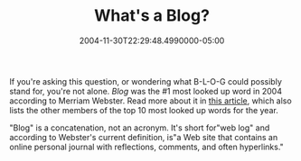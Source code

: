 ﻿---
title: What's a Blog?
date: "2004-11-30T22:29:48.4990000-05:00"
description: If you're asking this question, or wondering what B-L-O-G could possibly stand for, you're not alone. Blog was the #1 most looked up word in 2004 according to Merriam Webster.
featuredImage: img/whats-a-blog-featured.png
---

If you're asking this question, or wondering what B-L-O-G could possibly stand for, you're not alone. *Blog* was the #1 most looked up word in 2004 according to Merriam Webster. Read more about it in [this article](http://www.cnn.com/2004/TECH/internet/11/30/words.of.the.year.reut/index.html), which also lists the other members of the top 10 most looked up words for the year.

"Blog" is a concatenation, not an acronym. It's short for"web log" and according to Webster's current definition, is"a Web site that contains an online personal journal with reflections, comments, and often hyperlinks."

